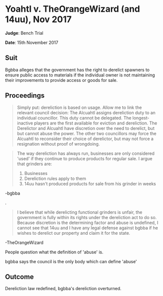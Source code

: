 # Yoahtl v. TheOrangeWizard (and 14uu), Nov 2017

**Judge**: Bench Trial

**Date**: 15th November 2017

## Suit
 Bgbba alleges that the government has the right to derelict spawners to ensure public access to materials if the individual owner is not maintaining their improvements to provide access or goods for sale.

## Proceedings
>  Simply put: dereliction is based on usage. Allow me to link the relevant council decision: The Alcuahtl assigns dereliction duty to an individual councillor. This duty cannot be delegated. The longest-inactive players are the first available for eviction and dereliction. The Derelictor and Alcuahtl have discretion over the need to derelict, but but cannot abuse the power. The other two councillors may force the Alcuahtl to reconsider their choice of derelictor, but may not force a resignation without proof of wrongdoing.

> The way dereliction has always run, businesses are only considered 'used' if they continue to produce products for regular sale.
> I argue that grinders are:
> 1. Businesses
> 2. Dereliction rules apply to them
> 3. 14uu hasn't produced products for sale from his grinder in weeks

 -bgbba

.

> I believe that while derelicting functional grinders is unfair, the government is fully within its rights under the dereliction act to do so. Because discretion is the determining factor and abuse is undefined, I cannot see that 14uu and I have any legal defense against bgbba if he wishes to derelict our property and claim it for the state.

 -TheOrangeWizard

People question what the definition of 'abuse' is.

 bgbba says the council is the only body which can define 'abuse'

## Outcome
Dereliction law redefined, bgbba's dereliction overturned.